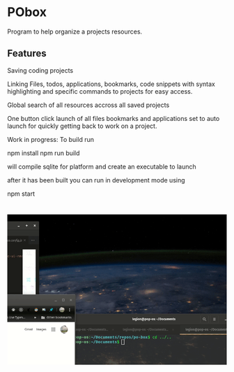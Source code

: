 # PObox

Program to help organize a projects resources.

## Features

Saving coding projects

Linking Files, todos, applications, bookmarks, code snippets with syntax highlighting and specific commands to projects for easy access.

Global search of all resources accross all saved projects

One button click launch of all files bookmarks and applications set to auto launch for quickly getting back to work on a project.

Work in progress:
To build run

npm install
npm run build

will compile sqlite for platform and create an executable to launch

after it has been built you can run in development mode using

npm start

# <p align="center"><img src="./pobox.gif" /></p>

